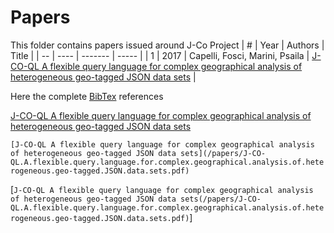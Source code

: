 # Papers
This folder contains papers issued around J-Co Project
| #  | Year | Authors | Title |
| -- | ---- | ------- | ----- |
| 1 | 2017 | Capelli, Fosci, Marini, Psaila | [J-CO-QL A flexible query language for complex geographical analysis of heterogeneous geo-tagged JSON data sets](/papers/J-CO-QL.A.flexible.query.language.for.complex.geographical.analysis.of.heterogeneous.geo-tagged.JSON.data.sets.pdf) |

Here the complete [BibTex](/papers/BibTex.tex) references

 [J-CO-QL A flexible query language for complex geographical analysis of heterogeneous geo-tagged JSON data sets](/papers/J-CO-QL.A.flexible.query.language.for.complex.geographical.analysis.of.heterogeneous.geo-tagged.JSON.data.sets.pdf)
 
  `[J-CO-QL A flexible query language for complex geographical analysis of heterogeneous geo-tagged JSON data sets](/papers/J-CO-QL.A.flexible.query.language.for.complex.geographical.analysis.of.heterogeneous.geo-tagged.JSON.data.sets.pdf)`
  
   [`J-CO-QL A flexible query language for complex geographical analysis of heterogeneous geo-tagged JSON data sets(/papers/J-CO-QL.A.flexible.query.language.for.complex.geographical.analysis.of.heterogeneous.geo-tagged.JSON.data.sets.pdf)`]
